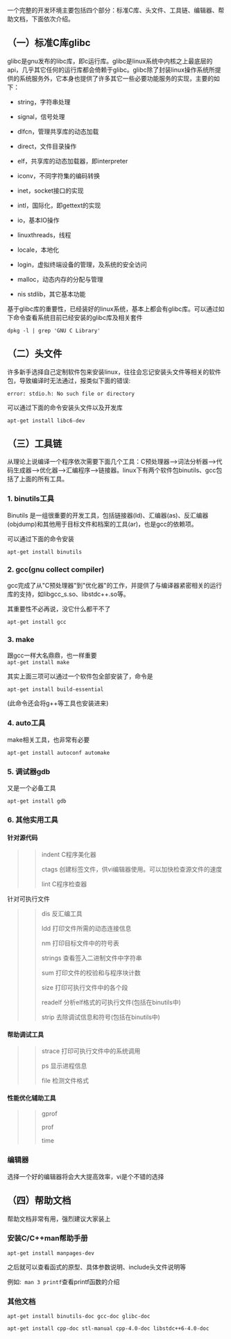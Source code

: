 一个完整的开发环境主要包括四个部分：标准C库、头文件、工具链、编辑器、帮助文档，下面依次介绍。

## （一）标准C库glibc

glibc是gnu发布的libc库，即c运行库。glibc是linux系统中内核之上最底层的api，几乎其它任何的运行库都会倚赖于glibc。glibc除了封装linux操作系统所提供的系统服务外，它本身也提供了许多其它一些必要功能服务的实现，主要的如下：

* string，字符串处理

* signal，信号处理

* dlfcn，管理共享库的动态加载

* direct，文件目录操作

* elf，共享库的动态加载器，即interpreter

* iconv，不同字符集的编码转换

* inet，socket接口的实现

* intl，国际化，即gettext的实现

* io，基本IO操作

* linuxthreads，线程

* locale，本地化

* login，虚拟终端设备的管理，及系统的安全访问

* malloc，动态内存的分配与管理

* nis stdlib，其它基本功能

基于glibc库的重要性，已经装好的linux系统，基本上都会有glibc库。可以通过如下命令查看系统目前已经安装的glibc库及相关套件

`dpkg -l | grep 'GNU C Library'`

## （二）头文件

许多新手选择自己定制软件包来安装linux，往往会忘记安装头文件等相关的软件包，导致编译时无法通过，报类似下面的错误:

`error: stdio.h: No such file or directory`

可以通过下面的命令安装头文件以及开发库

`apt-get install libc6-dev`

## （三）工具链

从理论上说编译一个程序依次需要下面几个工具：C预处理器--&gt;词法分析器--&gt;代码生成器--&gt;优化器--&gt;汇编程序--&gt;链接器。linux下有两个软件包binutils、gcc包括了上面的所有工具。

### 1. binutils工具

Binutils 是一组很重要的开发工具，包括链接器\(ld\)、汇编器\(as\)、反汇编器\(objdump\)和其他用于目标文件和档案的工具\(ar\)，也是gcc的依赖项。

可以通过下面的命令安装

`apt-get install binutils`

### 2. gcc\(gnu collect compiler\)

gcc完成了从"C预处理器"到"优化器"的工作，并提供了与编译器紧密相关的运行库的支持，如libgcc\_s.so、libstdc++.so等。

其重要性不必再说，没它什么都干不了

`apt-get install gcc`

### 3. make

跟gcc一样大名鼎鼎，也一样重要  
`apt-get install make`

其实上面三项可以通过一个软件包全部安装了，命令是

`apt-get install build-essential`

\(此命令还会将g++等工具也安装进来\)

### 4. auto工具

make相关工具，也非常有必要

`apt-get install autoconf automake`

### 5. 调试器gdb

又是一个必备工具

`apt-get install gdb`

### 6. 其他实用工具

#### 针对源代码

> > indent   C程序美化器
> >
> > ctags    创建标签文件，供vi编辑器使用。可以加快检查源文件的速度
> >
> > lint         C程序检查器

针对可执行文件

> > dis         反汇编工具
> >
> > ldd         打印文件所需的动态连接信息
> >
> > nm         打印目标文件中的符号表
> >
> > strings  查看签入二进制文件中字符串
> >
> > sum      打印文件的校验和与程序块计数
> >
> > size       打印可执行文件中的各个段
> >
> > readelf  分析elf格式的可执行文件\(包括在binutils中\)
> >
> > strip      去除调试信息和符号\(包括在binutils中\)

#### 帮助调试工具

> > strace      打印可执行文件中的系统调用
> >
> > ps          显示进程信息
> >
> > file         检测文件格式

#### 性能优化辅助工具

> > gprof
> >
> > prof
> >
> > time

### 编辑器

选择一个好的编辑器将会大大提高效率，vi是个不错的选择

## （四）帮助文档

帮助文档非常有用，强烈建议大家装上

### 安装C/C++man帮助手册

`apt-get install manpages-dev`

之后就可以查看函式的原型、具体参数说明、include头文件说明等

例如:  ` man 3 printf `查看printf函数的介绍

### 其他文档

`apt-get install binutils-doc gcc-doc glibc-doc `

`apt-get install cpp-doc stl-manual cpp-4.0-doc libstdc++6-4.0-doc`

